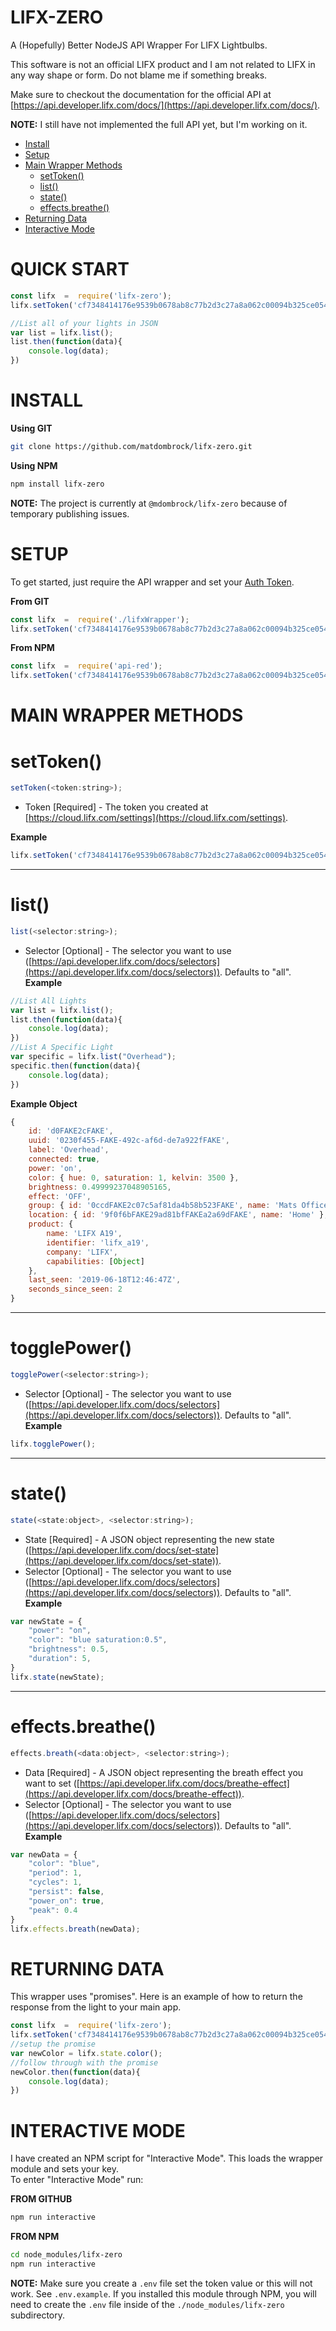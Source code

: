 # LIFX-ZERO
A (Hopefully) Better NodeJS API Wrapper For LIFX Lightbulbs.

This software is not an official LIFX product and I am not related to LIFX in any way shape or form. Do not blame me if something breaks. 

Make sure to checkout the documentation for the official API at [https://api.developer.lifx.com/docs/](https://api.developer.lifx.com/docs/). 

**NOTE:** I still have not implemented the full API yet, but I'm working on it.

* [Install](#install)
* [Setup](#setup)
* [Main Wrapper Methods](#mainwrappermethods)
	* [setToken()](#settoken)
	* [list()](#list)
	* [state()](#state)
	* [effects.breathe()](#effectsbreathe)
* [Returning Data](#returning-data)
* [Interactive Mode](#interactive-mode)

# QUICK START
```js
const lifx  =  require('lifx-zero');
lifx.setToken('cf7348414176e9539b0678ab8c77b2d3c27a8a062c00094b325ce054dIAMFAKE');

//List all of your lights in JSON
var list = lifx.list();
list.then(function(data){
	console.log(data);
})
```
 
# INSTALL
**Using GIT**
```bash
git clone https://github.com/matdombrock/lifx-zero.git
```
**Using NPM**
```bash
npm install lifx-zero
```
**NOTE:** The project is currently at ```@mdombrock/lifx-zero``` because of temporary publishing issues.

# SETUP
To get started, just require the API wrapper and set your [Auth Token](https://cloud.lifx.com/settings).

**From GIT**
```js
const lifx  =  require('./lifxWrapper');
lifx.setToken('cf7348414176e9539b0678ab8c77b2d3c27a8a062c00094b325ce054dIAMFAKE');
```
**From NPM**
```js
const lifx  =  require('api-red');
lifx.setToken('cf7348414176e9539b0678ab8c77b2d3c27a8a062c00094b325ce054dIAMFAKE');
```

# MAIN WRAPPER METHODS
# setToken()
```js
setToken(<token:string>);
```
* Token [Required] - The token you created at [https://cloud.lifx.com/settings](https://cloud.lifx.com/settings).

**Example**

```js
lifx.setToken('cf7348414176e9539b0678ab8c77b2d3c27a8a062c00094b325ce054dIAMFAKE');
```

-------
# list()
```js
list(<selector:string>);
```
* Selector [Optional] - The selector you want to use ([https://api.developer.lifx.com/docs/selectors](https://api.developer.lifx.com/docs/selectors)). Defaults to "all".
**Example**

```js
//List All Lights
var list = lifx.list();
list.then(function(data){
	console.log(data);
})
//List A Specific Light
var specific = lifx.list("Overhead");
specific.then(function(data){
	console.log(data);
})
```
**Example Object**

```js
{
	id: 'd0FAKE2cFAKE',
	uuid: '0230f455-FAKE-492c-af6d-de7a922fFAKE',
	label: 'Overhead',
	connected: true,
	power: 'on',
	color: { hue: 0, saturation: 1, kelvin: 3500 },
	brightness: 0.49999237048905165,
	effect: 'OFF',
	group: { id: '0ccdFAKE2c07c5af81da4b58b523FAKE', name: 'Mats Office' },
	location: { id: '9f0f6bFAKE29ad81bfFAKEa2a69dFAKE', name: 'Home' },
	product: {
		name: 'LIFX A19',
		identifier: 'lifx_a19',
		company: 'LIFX',
		capabilities: [Object]
	},
	last_seen: '2019-06-18T12:46:47Z',
	seconds_since_seen: 2
}
```

-------
# togglePower()
```js
togglePower(<selector:string>);
```
* Selector [Optional] - The selector you want to use ([https://api.developer.lifx.com/docs/selectors](https://api.developer.lifx.com/docs/selectors)). Defaults to "all".
**Example**

```js
lifx.togglePower();
```

-------
# state()
```js
state(<state:object>, <selector:string>);
```
* State [Required] - A JSON object representing the new state ([https://api.developer.lifx.com/docs/set-state](https://api.developer.lifx.com/docs/set-state)).
* Selector [Optional] - The selector you want to use ([https://api.developer.lifx.com/docs/selectors](https://api.developer.lifx.com/docs/selectors)). Defaults to "all".
**Example**

```js
var newState = {
	"power": "on",
	"color": "blue saturation:0.5",
	"brightness": 0.5,
	"duration": 5,
}
lifx.state(newState);
```

-------
# effects.breathe()
```js
effects.breath(<data:object>, <selector:string>);
```
* Data [Required] - A JSON object representing the breath effect you want to set ([https://api.developer.lifx.com/docs/breathe-effect](https://api.developer.lifx.com/docs/breathe-effect)).
* Selector [Optional] - The selector you want to use ([https://api.developer.lifx.com/docs/selectors](https://api.developer.lifx.com/docs/selectors)). Defaults to "all".
**Example**
```js
var newData = {
	"color": "blue",
	"period": 1,
	"cycles": 1,
	"persist": false,
	"power_on": true,
	"peak": 0.4
}
lifx.effects.breath(newData);
```

# RETURNING DATA
This wrapper uses "promises". Here is an example of how to return the response from the light to your main app.
```js
const lifx  =  require('lifx-zero');
lifx.setToken('cf7348414176e9539b0678ab8c77b2d3c27a8a062c00094b325ce054dIAMFAKE');
//setup the promise
var newColor = lifx.state.color();
//follow through with the promise
newColor.then(function(data){
	console.log(data);
})
```

# INTERACTIVE MODE
I have created an NPM script for "Interactive Mode". This loads the wrapper module and sets your key.  
To enter "Interactive Mode" run:

**FROM GITHUB**
```bash
npm run interactive
```
**FROM NPM**
```bash
cd node_modules/lifx-zero
npm run interactive
```
**NOTE:** Make sure you create a ```.env``` file set the token value or this will not work. See ```.env.example```. If you installed this module through NPM, you will need to create the ```.env``` file inside of the ```./node_modules/lifx-zero``` subdirectory.
